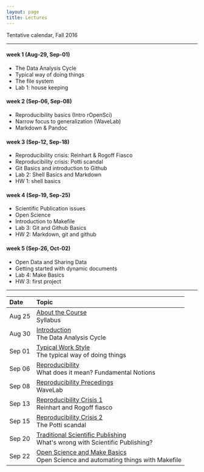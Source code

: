 ```yaml
---
layout: page
title: Lectures
---
```


Tentative calendar, Fall 2016

<hr>


#### week 1 (Aug-29, Sep-01)

- The Data Analysis Cycle
- Typical way of doing things
- The file system
- Lab 1: house keeping


#### week 2 (Sep-06, Sep-08)

- Reproducibility basics (Intro rOpenSci)
- Narrow focus to generalization (WaveLab)
- Markdown & Pandoc


#### week 3 (Sep-12, Sep-18)

- Reproducibility crisis: Reinhart & Rogoff Fiasco
- Reproducibility crisis: Potti scandal
- Git Basics and introduction to Github
- Lab 2: Shell Basics and Markdown
- HW 1: shell basics


#### week 4 (Sep-19, Sep-25)

- Scientific Publication issues
- Open Science
- Introduction to Makefile
- Lab 3: Git and Github Basics
- HW 2: Markdown, git and github


#### week 5 (Sep-26, Oct-02)

- Open Data and Sharing Data
- Getting started with dynamic documents
- Lab 4: Make Basics
- HW 3: first project


<hr>
<table>
  <thead>
    <tr>
      <th align="left">Date</th>
      <th align="left">Topic</th>
    </tr>
  </thead>
  <tbody>
    <tr>
      <td>Aug 25</td>
      <td><a href="00-about-course">About the Course</a><br>
        Syllabus
    </td>
    </tr>
    <tr>
      <td>Aug 30</td>
      <td><a href="01-introduction">Introduction</a><br>
        The Data Analysis Cycle</td>
    </tr>
    <tr>
      <td>Sep 01</td>
      <td><a href="02-typical-work-style">Typical Work Style</a><br>
        The typical way of doing things</td>
    </tr>
    <tr>
      <td>Sep 06</td>
      <td><a href="03-reproducibility">Reproducibility</a><br>
        What does it mean? Fundamental Notions</td>
    </tr>
    <tr>
      <td>Sep 08</td>
      <td><a href="04-wavelab-markdown">Reproducibility Precedings</a><br>
        WaveLab</td>
    </tr>
    <tr>
      <td>Sep 13</td>
      <td><a href="05-crisis1-git-basics">Reproducibility Crisis 1</a><br>
        Reinhart and Rogoff fiasco</td>
    </tr>
    <tr>
      <td>Sep 15</td>
      <td><a href="06-crisis2-github-basics">Reproducibility Crisis 2</a><br>
        The Potti scandal</td>
    </tr>
    <tr>
      <td>Sep 20</td>
      <td><a href="07-traditional-publishing">Traditional Scientific Publishing</a><br>
        What's wrong with Scientific Publishing?</td>
    </tr>
    <tr>
      <td>Sep 22</td>
      <td><a href="08-makefile-basics">Open Science and Make Basics</a><br>
        Open Science and automating things with Makefile</td>
    </tr>
  </tbody>
</table>

